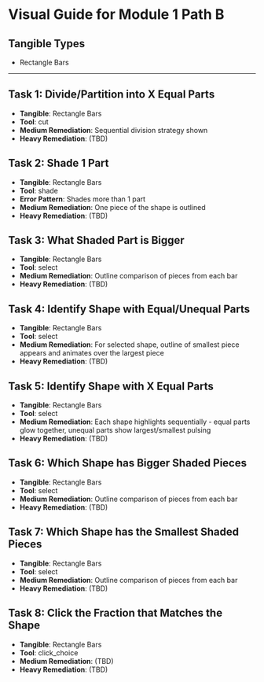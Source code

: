 # Visual Guide for Module 1 Path B

## Tangible Types
- Rectangle Bars
---

## Task 1: Divide/Partition into X Equal Parts
- **Tangible**: Rectangle Bars
- **Tool**: cut
- **Medium Remediation**: Sequential division strategy shown
- **Heavy Remediation**: (TBD)

## Task 2: Shade 1 Part
- **Tangible**: Rectangle Bars
- **Tool**: shade
- **Error Pattern**: Shades more than 1 part
- **Medium Remediation**: One piece of the shape is outlined
- **Heavy Remediation**: (TBD)

## Task 3: What Shaded Part is Bigger
- **Tangible**: Rectangle Bars
- **Tool**: select
- **Medium Remediation**: Outline comparison of pieces from each bar
- **Heavy Remediation**: (TBD)

## Task 4: Identify Shape with Equal/Unequal Parts
- **Tangible**: Rectangle Bars
- **Tool**: select
- **Medium Remediation**: For selected shape, outline of smallest piece appears and animates over the largest piece
- **Heavy Remediation**: (TBD)

## Task 5: Identify Shape with X Equal Parts
- **Tangible**: Rectangle Bars
- **Tool**: select
- **Medium Remediation**: Each shape highlights sequentially - equal parts glow together, unequal parts show largest/smallest pulsing
- **Heavy Remediation**: (TBD)

## Task 6: Which Shape has Bigger Shaded Pieces
- **Tangible**: Rectangle Bars
- **Tool**: select
- **Medium Remediation**: Outline comparison of pieces from each bar
- **Heavy Remediation**: (TBD)

## Task 7: Which Shape has the Smallest Shaded Pieces
- **Tangible**: Rectangle Bars
- **Tool**: select
- **Medium Remediation**: Outline comparison of pieces from each bar
- **Heavy Remediation**: (TBD)

## Task 8: Click the Fraction that Matches the Shape
- **Tangible**: Rectangle Bars
- **Tool**: click_choice
- **Medium Remediation**: (TBD)
- **Heavy Remediation**: (TBD)